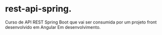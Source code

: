 # rest-api-spring.
Curso de API REST Spring Boot que vai ser consumida por um projeto front desenvolvido em Angular
Em desenvolvimento.
